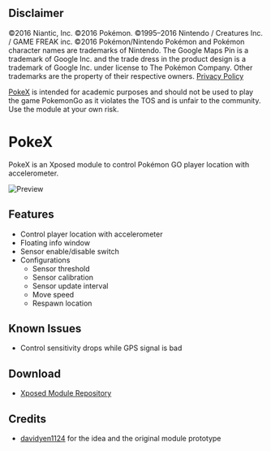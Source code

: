 ## Disclaimer
&copy;2016 Niantic, Inc. &copy;2016 Pokémon. &copy;1995–2016 Nintendo / Creatures Inc. / GAME FREAK inc. &copy;2016 Pokémon/Nintendo Pokémon and Pokémon character names are trademarks of Nintendo. The Google Maps Pin is a trademark of Google Inc. and the trade dress in the product design is a trademark of Google Inc. under license to The Pokémon Company. Other trademarks are the property of their respective owners. [Privacy Policy](http://www.pokemon.com/us/privacy-policy/)

[PokeX](https://github.com/hiking93/PokeX) is intended for academic purposes and should not be used to play the game PokemonGo as it violates the TOS and is unfair to the community. Use the module at your own risk.

# PokeX
PokeX is an Xposed module to control Pokémon GO player location with accelerometer.

![Preview](http://i.imgur.com/ffovtTW.png)

## Features
- Control player location with accelerometer
- Floating info window
- Sensor enable/disable switch
- Configurations
  - Sensor threshold
  - Sensor calibration
  - Sensor update interval
  - Move speed
  - Respawn location

## Known Issues
- Control sensitivity drops while GPS signal is bad

## Download
- [Xposed Module Repository](http://repo.xposed.info/module/com.sparkslab.pokex)

## Credits
- [davidyen1124](https://github.com/davidyen1124) for the idea and the original module prototype





